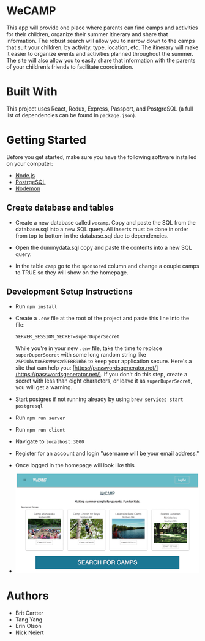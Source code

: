 # WeCAMP

This app will provide one place where parents can find camps and activities for their children, organize their summer itinerary and share that information. The robust search will allow you to narrow down to the camps that suit your children, by activity, type, location, etc. The itinerary will make it easier to organize events and activities planned throughout the summer. The site will also allow you to easily share that information with the parents of your children’s friends to facilitate coordination. 

# Built With

This project uses React, Redux, Express, Passport, and PostgreSQL (a full list of dependencies can be found in `package.json`).


# Getting Started

Before you get started, make sure you have the following software installed on your computer:

- [Node.js](https://nodejs.org/en/)
- [PostrgeSQL](https://www.postgresql.org/)
- [Nodemon](https://nodemon.io/)

## Create database and tables

* Create a new database called `wecamp`. Copy and paste the SQL from the database.sql into a
new SQL query. All inserts must be done in order from top to bottom in the database.sql due to dependencies. 

* Open the dummydata.sql copy and paste the contents into a new SQL query. 

* In the table `camp` go to the `sponsored` column and change a couple camps to TRUE so they will show on the homepage. 


## Development Setup Instructions

* Run `npm install`
* Create a `.env` file at the root of the project and paste this line into the file:
    ```
    SERVER_SESSION_SECRET=superDuperSecret
    ```
    While you're in your new `.env` file, take the time to replace `superDuperSecret` with some long random string like `25POUbVtx6RKVNWszd9ERB9Bb6` to keep your application secure. Here's a site that can help you: [https://passwordsgenerator.net/](https://passwordsgenerator.net/). If you don't do this step, create a secret with less than eight characters, or leave it as `superDuperSecret`, you will get a warning.

* Start postgres if not running already by using `brew services start postgresql`
* Run `npm run server`
* Run `npm run client`
* Navigate to `localhost:3000`
* Register for an account and login "username will be your email address."
* Once logged in the homepage will look like this
* ![HomePage](public/screenshots/homepage.png)



# Authors

* Brit Cartter
* Tang Yang
* Erin Olson
* Nick Neiert





